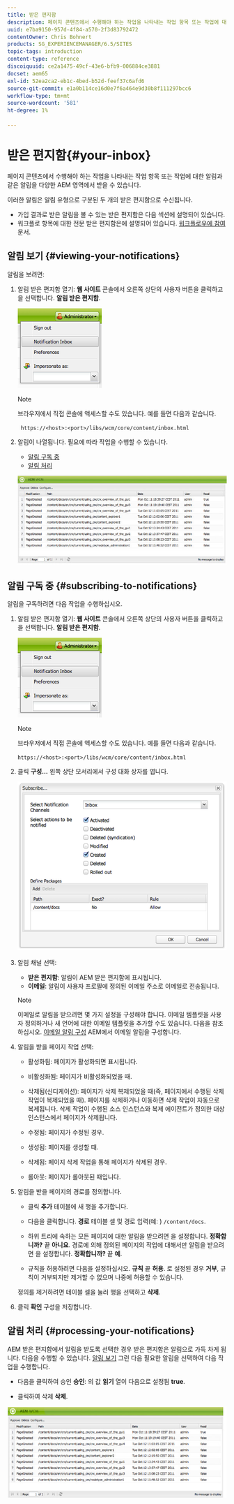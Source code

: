 ```yaml
---
title: 받은 편지함
description: 페이지 콘텐츠에서 수행해야 하는 작업을 나타내는 작업 항목 또는 작업에 대한 알림과 같은 알림을 다양한 AEM 영역에서 받을 수 있습니다.
uuid: e7ba9150-957d-4f84-a570-2f3d83792472
contentOwner: Chris Bohnert
products: SG_EXPERIENCEMANAGER/6.5/SITES
topic-tags: introduction
content-type: reference
discoiquuid: ce2a1475-49cf-43e6-bfb9-006884ce3881
docset: aem65
exl-id: 52ea2ca2-eb1c-4bed-b52d-feef37c6afd6
source-git-commit: e1a0b114ce16d0e7f6a464e9d30b8f111297bcc6
workflow-type: tm+mt
source-wordcount: '581'
ht-degree: 1%

---
```


# 받은 편지함{#your-inbox}

페이지 콘텐츠에서 수행해야 하는 작업을 나타내는 작업 항목 또는 작업에 대한 알림과 같은 알림을 다양한 AEM 영역에서 받을 수 있습니다.

이러한 알림은 알림 유형으로 구분된 두 개의 받은 편지함으로 수신됩니다.

* 가입 결과로 받은 알림을 볼 수 있는 받은 편지함은 다음 섹션에 설명되어 있습니다.
* 워크플로 항목에 대한 전문 받은 편지함은에 설명되어 있습니다. [워크플로우에 참여](/help/sites-classic-ui-authoring/classic-workflows-participating.md) 문서.

## 알림 보기 {#viewing-your-notifications}

알림을 보려면:

1. 알림 받은 편지함 열기: **웹 사이트** 콘솔에서 오른쪽 상단의 사용자 버튼을 클릭하고 을 선택합니다. **알림 받은 편지함**.

   ![screen_shot_2012-02-08at105226am](assets/screen_shot_2012-02-08at105226am.png)

   >[!NOTE]
   >
   >브라우저에서 직접 콘솔에 액세스할 수도 있습니다. 예를 들면 다음과 같습니다.
   >
   >
   >` https://<host>:<port>/libs/wcm/core/content/inbox.html`

1. 알림이 나열됩니다. 필요에 따라 작업을 수행할 수 있습니다.

   * [알림 구독 중](#subscribing-to-notifications)
   * [알림 처리](#processing-your-notifications)

   ![chlimage_1-4](assets/chlimage_1-4.jpeg)

## 알림 구독 중 {#subscribing-to-notifications}

알림을 구독하려면 다음 작업을 수행하십시오.

1. 알림 받은 편지함 열기: **웹 사이트** 콘솔에서 오른쪽 상단의 사용자 버튼을 클릭하고 을 선택합니다. **알림 받은 편지함**.

   ![screen_shot_2012-02-08at105226am-1](assets/screen_shot_2012-02-08at105226am-1.png)

   >[!NOTE]
   >
   >브라우저에서 직접 콘솔에 액세스할 수도 있습니다. 예를 들면 다음과 같습니다.
   >
   >
   >`https://<host>:<port>/libs/wcm/core/content/inbox.html`

1. 클릭 **구성...** 왼쪽 상단 모서리에서 구성 대화 상자를 엽니다.

   ![screen_shot_2012-02-08at111056am](assets/screen_shot_2012-02-08at111056am.png)

1. 알림 채널 선택:

   * **받은 편지함**: 알림이 AEM 받은 편지함에 표시됩니다.
   * **이메일**: 알림이 사용자 프로필에 정의된 이메일 주소로 이메일로 전송됩니다.

   >[!NOTE]
   >
   >이메일로 알림을 받으려면 몇 가지 설정을 구성해야 합니다. 이메일 템플릿을 사용자 정의하거나 새 언어에 대한 이메일 템플릿을 추가할 수도 있습니다. 다음을 참조하십시오. [이메일 알림 구성](/help/sites-administering/notification.md#configuringemailnotification) AEM에서 이메일 알림을 구성합니다.

1. 알림을 받을 페이지 작업 선택:

   * 활성화됨: 페이지가 활성화되면 표시됩니다.
   * 비활성화됨: 페이지가 비활성화되었을 때.
   * 삭제됨(신디케이션): 페이지가 삭제 복제되었을 때(즉, 페이지에서 수행된 삭제 작업이 복제되었을 때).
페이지를 삭제하거나 이동하면 삭제 작업이 자동으로 복제됩니다. 삭제 작업이 수행된 소스 인스턴스와 복제 에이전트가 정의한 대상 인스턴스에서 페이지가 삭제됩니다.

   * 수정됨: 페이지가 수정된 경우.
   * 생성됨: 페이지를 생성할 때.
   * 삭제됨: 페이지 삭제 작업을 통해 페이지가 삭제된 경우.
   * 롤아웃: 페이지가 롤아웃된 때입니다.

1. 알림을 받을 페이지의 경로를 정의합니다.

   * 클릭 **추가** 테이블에 새 행을 추가합니다.
   * 다음을 클릭합니다. **경로** 테이블 셀 및 경로 입력(예: ) `/content/docs`.

   * 하위 트리에 속하는 모든 페이지에 대한 알림을 받으려면 을 설정합니다. **정확합니까?** 끝 **아니요**.
경로에 의해 정의된 페이지의 작업에 대해서만 알림을 받으려면 을 설정합니다. **정확합니까?** 끝 **예**.

   * 규칙을 허용하려면 다음을 설정하십시오. **규칙** 끝 **허용**. 로 설정된 경우 **거부**, 규칙이 거부되지만 제거할 수 없으며 나중에 허용할 수 있습니다.

   정의를 제거하려면 테이블 셀을 눌러 행을 선택하고 **삭제**.

1. 클릭 **확인** 구성을 저장합니다.

## 알림 처리 {#processing-your-notifications}

AEM 받은 편지함에서 알림을 받도록 선택한 경우 받은 편지함은 알림으로 가득 차게 됩니다. 다음을 수행할 수 있습니다. [알림 보기](#viewing-your-notifications) 그런 다음 필요한 알림을 선택하여 다음 작업을 수행합니다.

* 다음을 클릭하여 승인 **승인**: 의 값 **읽기** 열이 다음으로 설정됨 **true**.

* 클릭하여 삭제 **삭제**.

![chlimage_1-5](assets/chlimage_1-5.jpeg)
